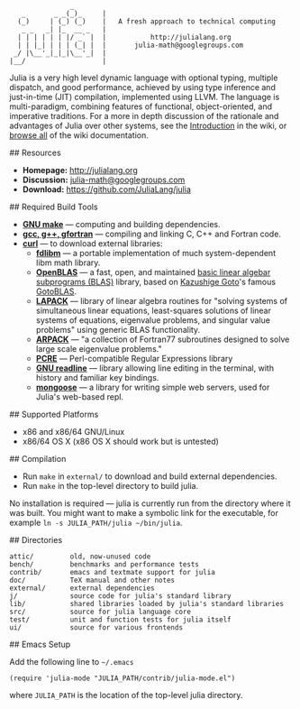                    _
       _       _ _(_)_     |
      (_)     | (_) (_)    |   A fresh approach to technical computing
       _ _   _| |_  __ _   |
      | | | | | | |/ _` |  |           http://julialang.org
      | | |_| | | | (_| |  |       julia-math@googlegroups.com
     _/ |\__'_|_|_|\__'_|  |
    |__/                   |

Julia is a very high level dynamic language with optional typing, multiple dispatch, and good performance, achieved by using type inference and just-in-time (JIT) compilation, implemented using LLVM.
The language is multi-paradigm, combining features of functional, object-oriented, and imperative traditions.
For a more in depth discussion of the rationale and advantages of Julia over other systems, see the [Introduction](https://github.com/JuliaLang/julia/wiki/Introduction) in the wiki, or [browse all](https://github.com/JuliaLang/julia/wiki/) of the wiki documentation.

<a name="Resources"/>
## Resources

- **Homepage:** <http://julialang.org>
- **Discussion:** <julia-math@googlegroups.com>
- **Download:** <https://github.com/JuliaLang/julia>

<a name="Required-Build-Tools"/>
## Required Build Tools

- **[GNU make][]** — computing and building dependencies.
- **[gcc, g++, gfortran][gcc]** — compiling and linking C, C++ and Fortran code.
- **[curl][]** — to download external libraries:
    - **[fdlibm][]** — a portable implementation of much system-dependent libm math library.
    - **[OpenBLAS][]** — a fast, open, and maintained [basic linear algebar subprograms (BLAS)](http://en.wikipedia.org/wiki/Basic_Linear_Algebra_Subprograms) library, based on [Kazushige Goto](http://en.wikipedia.org/wiki/Kazushige_Goto)'s famous [GotoBLAS](http://www.tacc.utexas.edu/tacc-projects/gotoblas2/).
    - **[LAPACK][]** — library of linear algebra routines for "solving systems of simultaneous linear equations, least-squares solutions of linear systems of equations, eigenvalue problems, and singular value problems" using generic BLAS functionality.
    - **[ARPACK][]** — "a collection of Fortran77 subroutines designed to solve large scale eigenvalue problems."
    - **[PCRE][]** — Perl-compatible Regular Expressions library
    - **[GNU readline][]** — library allowing line editing in the terminal, with history and familiar key bindings.
    - **[mongoose][]** — a library for writing simple web servers, used for Julia's web-based repl.

[GNU make]:     http://www.gnu.org/software/make/
[gcc]:          http://gcc.gnu.org/
[curl]:         http://curl.haxx.se/
[fdlibm]:       http://www.netlib.org/fdlibm/readme
[OpenBLAS]:     https://github.com/xianyi/OpenBLAS#readme
[LAPACK]:       http://www.netlib.org/lapack/
[ARPACK]:       http://www.caam.rice.edu/software/ARPACK/
[PCRE]:         http://www.pcre.org/
[GNU readline]: http://cnswww.cns.cwru.edu/php/chet/readline/rltop.html
[mongoose]:     http://code.google.com/p/mongoose/

<a name="Supported-Platforms"/>
## Supported Platforms

- x86 and x86/64 GNU/Linux
- x86/64 OS X (x86 OS X should work but is untested)

<a name="Compilation"/>
## Compilation

- Run `make` in `external/` to download and build external dependencies.
- Run `make` in the top-level directory to build julia.

No installation is required — julia is currently run from the directory where it was built. You might want to make a symbolic link for the executable, for example `ln -s JULIA_PATH/julia ~/bin/julia`.

<a name="Directories"/>
## Directories

    attic/         old, now-unused code
    bench/         benchmarks and performance tests
    contrib/       emacs and textmate support for julia
    doc/           TeX manual and other notes
    external/      external dependencies
    j/             source code for julia's standard library
    lib/           shared libraries loaded by julia's standard libraries
    src/           source for julia language core
    test/          unit and function tests for julia itself
    ui/            source for various frontends

<a name="Emacs-Setup"/>
## Emacs Setup

Add the following line to `~/.emacs`

    (require 'julia-mode "JULIA_PATH/contrib/julia-mode.el")

where `JULIA_PATH` is the location of the top-level julia directory.
